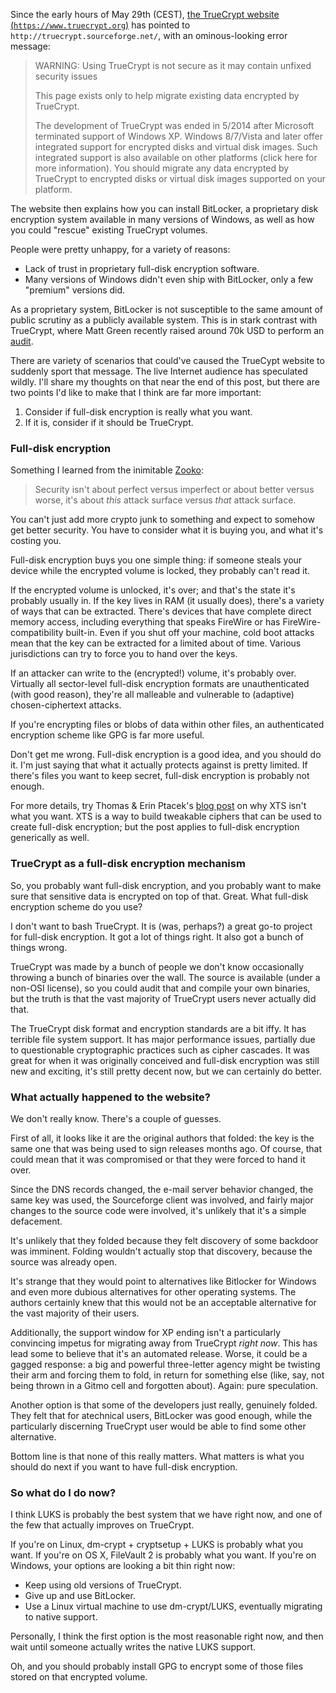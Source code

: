 <!--
.. title: On TrueCrypt and full-disk encryption
.. date: 2014/05/29 10:53
.. slug: on-truecrypt-and-full-disk-encryption
.. link:
.. description:
.. tags: crypto
-->


Since the early hours of May 29th (CEST), [the TrueCrypt website
(`https://www.truecrypt.org`)](https://www.truecrypt.org) has pointed
to `http://truecrypt.sourceforge.net/`, with an ominous-looking error
message:

> WARNING: Using TrueCrypt is not secure as it may contain unfixed
> security issues
>
> This page exists only to help migrate existing data encrypted by
> TrueCrypt.
>
> The development of TrueCrypt was ended in 5/2014 after Microsoft
> terminated support of Windows XP. Windows 8/7/Vista and later offer
> integrated support for encrypted disks and virtual disk images. Such
> integrated support is also available on other platforms (click here
> for more information). You should migrate any data encrypted by
> TrueCrypt to encrypted disks or virtual disk images supported on
> your platform.

The website then explains how you can install BitLocker, a proprietary
disk encryption system available in many versions of Windows, as well
as how you could "rescue" existing TrueCrypt volumes.

People were pretty unhappy, for a variety of reasons:

- Lack of trust in proprietary full-disk encryption software.
- Many versions of Windows didn't even ship with BitLocker, only a few
  "premium" versions did.

As a proprietary system, BitLocker is not susceptible to the same
amount of public scrutiny as a publicly available system. This is in
stark contrast with TrueCrypt, where Matt Green recently raised around
70k USD to perform an [audit](http://istruecryptauditedyet.com/).

There are variety of scenarios that could've caused the TrueCypt
website to suddenly sport that message. The live Internet audience has
speculated wildly. I'll share my thoughts on that near the end of this
post, but there are two points I'd like to make that I think are far
more important:

1. Consider if full-disk encryption is really what you want.
2. If it is, consider if it should be TrueCrypt.

### Full-disk encryption

Something I learned from the inimitable [Zooko](https://zooko.com):

> Security isn't about perfect versus imperfect or about better versus
> worse, it's about *this* attack surface versus *that* attack
> surface.

You can't just add more crypto junk to something and expect to somehow
get better security. You have to consider what it is buying you, and
what it's costing you.

Full-disk encryption buys you one simple thing: if someone steals your
device while the encrypted volume is locked, they probably can't read
it.

If the encrypted volume is unlocked, it's over; and that's the state
it's probably usually in. If the key lives in RAM (it usually does),
there's a variety of ways that can be extracted. There's devices that
have complete direct memory access, including everything that speaks
FireWire or has FireWire-compatibility built-in. Even if you shut off
your machine, cold boot attacks mean that the key can be extracted for
a limited about of time. Various jurisdictions can try to force you to
hand over the keys.

If an attacker can write to the (encrypted!) volume, it's probably
over. Virtually all sector-level full-disk encryption formats are
unauthenticated (with good reason), they're all malleable and
vulnerable to (adaptive) chosen-ciphertext attacks.

If you're encrypting files or blobs of data within other files, an
authenticated encryption scheme like GPG is far more useful.

Don't get me wrong. Full-disk encryption is a good idea, and you
should do it. I'm just saying that what it actually protects against
is pretty limited. If there's files you want to keep secret, full-disk
encryption is probably not enough.

For more details, try Thomas & Erin Ptacek's
[blog post](http://sockpuppet.org/blog/2014/04/30/you-dont-want-xts/)
on why XTS isn't what you want. XTS is a way to build tweakable
ciphers that can be used to create full-disk encryption; but the post
applies to full-disk encryption generically as well.

### TrueCrypt as a full-disk encryption mechanism

So, you probably want full-disk encryption, and you probably want to
make sure that sensitive data is encrypted on top of that. Great. What
full-disk encryption scheme do you use?

I don't want to bash TrueCrypt. It is (was, perhaps?) a great go-to
project for full-disk encryption. It got a lot of things right. It
also got a bunch of things wrong.

TrueCrypt was made by a bunch of people we don't know occasionally
throwing a bunch of binaries over the wall. The source is available
(under a non-OSI license), so you could audit that and compile your
own binaries, but the truth is that the vast majority of TrueCrypt
users never actually did that.

The TrueCrypt disk format and encryption standards are a bit iffy. It
has terrible file system support. It has major performance issues,
partially due to questionable cryptographic practices such as cipher
cascades. It was great for when it was originally conceived and
full-disk encryption was still new and exciting, it's still pretty
decent now, but we can certainly do better.

### What actually happened to the website?

We don't really know. There's a couple of guesses.

First of all, it looks like it are the original authors that folded:
the key is the same one that was being used to sign releases months
ago. Of course, that could mean that it was compromised or that they
were forced to hand it over.

Since the DNS records changed, the e-mail server behavior changed, the
same key was used, the Sourceforge client was involved, and fairly
major changes to the source code were involved, it's unlikely that
it's a simple defacement.

It's unlikely that they folded because they felt discovery of some
backdoor was imminent. Folding wouldn't actually stop that discovery,
because the source was already open.

It's strange that they would point to alternatives like Bitlocker for
Windows and even more dubious alternatives for other operating
systems. The authors certainly knew that this would not be an
acceptable alternative for the vast majority of their users.

Additionally, the support window for XP ending isn't a particularly
convincing impetus for migrating away from TrueCrypt *right now*. This
has lead some to believe that it's an automated release. Worse, it
could be a gagged response: a big and powerful three-letter agency
might be twisting their arm and forcing them to fold, in return for
something else (like, say, not being thrown in a Gitmo cell and
forgotten about). Again: pure speculation.

Another option is that some of the developers just really, genuinely
folded. They felt that for atechnical users, BitLocker was good
enough, while the particularly discerning TrueCrypt user would be able
to find some other alternative.

Bottom line is that none of this really matters. What matters is what
you should do next if you want to have full-disk encryption.

### So what do I do now?

I think LUKS is probably the best system that we have right now, and
one of the few that actually improves on TrueCrypt.

If you're on Linux, dm-crypt + cryptsetup + LUKS is probably what you
want. If you're on OS X, FileVault 2 is probably what you want. If
you're on Windows, your options are looking a bit thin right now:

- Keep using old versions of TrueCrypt.
- Give up and use BitLocker.
- Use a Linux virtual machine to use dm-crypt/LUKS, eventually
  migrating to native support.

Personally, I think the first option is the most reasonable right now,
and then wait until someone actually writes the native LUKS support.

Oh, and you should probably install GPG to encrypt some of those files
stored on that encrypted volume.
